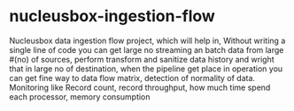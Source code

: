 # nucleusbox-ingestion-flow
Nucleusbox data ingestion flow project, which will help in, Without writing a single line of code you can get large no streaming an batch data from large #(no) of sources, perform transform and sanitize data history and wright that in large no of destination, when the pipeline get place in operation you can get fine way to data flow matrix, detection of normality of data. Monitoring like Record count, record throughput, how much time spend each processor, memory consumption 

